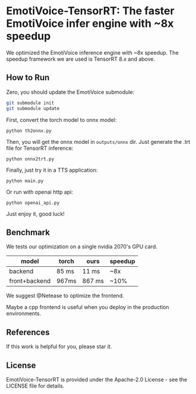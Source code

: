 # EmotiVoice-TensorRT: The faster EmotiVoice infer engine with ~8x speedup 

We optimized the EmotiVoice inference engine with ~8x speedup.
The speedup framework we are used is TensorRT 8.x and above.


## How to Run

Zero, you should update the EmotiVoice submodule:

```bash
git submodule init
git submodule update
```

First, convert the torch model to onnx model:
```
python th2onnx.py
```

Then, you will get the onnx model in `outputs/onnx` dir.
Just generate the .trt file for TensorRT inference:

```
python onnx2trt.py
```

Finally, just try it in a TTS application:
```
python main.py
```
Or run with openai http api:
```
python openai_api.py
```

Just enjoy it, good luck!

## Benchmark

We tests our optimization on a single nvidia 2070's GPU card.

| model | torch | ours| speedup |
| -- | -- | -- | -- 
| backend | 85 ms | 11 ms| ~8x
| front+backend | 967ms | 867 ms | ~10%

We suggest @Netease to optimize the frontend.

Maybe a cpp frontend is useful when you deploy in the production environments.


## References

If this work is helpful for you, please star it.



## License

EmotiVoice-TensorRT is provided under the Apache-2.0 License - see the LICENSE file for details.

